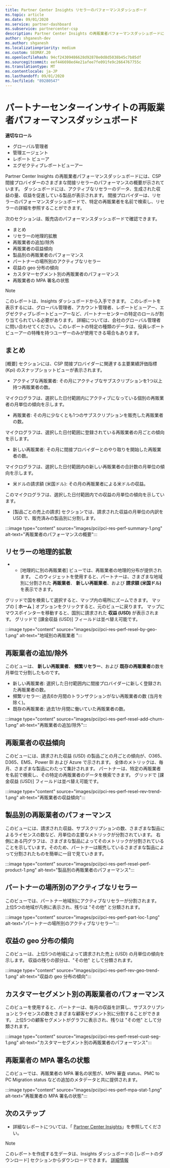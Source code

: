 ```yaml
---
title: Partner Center Insights リセラーのパフォーマンスダッシュボード
ms.topic: article
ms.date: 09/01/2020
ms.service: partner-dashboard
ms.subservice: partnercenter-csp
description: Partner Center Insights の再販業者パフォーマンスダッシュボードには、CSP 間接プロバイダーのさまざまな間接リセラーのパフォーマンスの概要が示されています。
author: shganesh-dev
ms.author: shganesh
ms.localizationpriority: medium
ms.custom: SEOMAY.20
ms.openlocfilehash: 94cf24309486628d92878e0d8d5038b45c7b85df
ms.sourcegitcommit: eef446698ed4e21afee7fe091fe9c2664767755c
ms.translationtype: MT
ms.contentlocale: ja-JP
ms.lasthandoff: 09/01/2020
ms.locfileid: "89280547"
---
```

# <a name="reseller-performance-dashboard-in-partner-center-insights"></a>パートナーセンターインサイトの再販業者パフォーマンスダッシュボード

**適切なロール**

- グローバル管理者
- 管理エージェント
- レポート ビューア
- エグゼクティブレポートビューアー

Partner Center Insights の再販業者パフォーマンスダッシュボードには、CSP 間接プロバイダーのさまざまな間接リセラーのパフォーマンスの概要が示されています。 ダッシュボードには、アクティブなリセラーのデータ、生成された収益の量、収益を促進している製品が表示されます。 間接プロバイダーは、リセラーのパフォーマンスダッシュボードで、特定の再販業者を名前で検索し、リセラーの詳細を参照することができます。

次のセクションは、販売店のパフォーマンスダッシュボードで確認できます。

- まとめ
- リセラーの地理的拡散
- 再販業者の追加/除外 
- 再販業者の収益傾向 
- 製品別の再販業者のパフォーマンス
- パートナーの場所別のアクティブなリセラー
- 収益の geo 分布の傾向
- カスタマーセグメント別の再販業者のパフォーマンス
- 再販業者の MPA 署名の状態

 > [!NOTE]
 > このレポートは、Insights ダッシュボードから入手できます。 このレポートを表示するには、グローバル管理者、アカウント管理者、レポートビューアー、エグゼクティブレポートビューアーなど、パートナーセンターの特定のロールが割り当てられている必要があります。 詳細については、会社のグローバル管理者に問い合わせてください。このレポートの特定の種類のデータは、役員レポートビューアーの特権を持つユーザーのみが使用できる場合もあります。

## <a name="summary"></a>まとめ

[概要] セクションには、CSP 間接プロバイダーに関連する主要業績評価指標 (Kpi) のスナップショットビューが表示されます。

- アクティブな再販業者: その月にアクティブなサブスクリプションを1つ以上持つ再販業者の数。

マイクログラフは、選択した日付範囲内にアクティブになっている個別の再販業者の月単位の傾向を示します。

- 再販業者: その月に少なくとも1つのサブスクリプションを販売した再販業者の数。 

マイクログラフは、選択した日付範囲に登録されている再販業者の月ごとの傾向を示します。

- 新しい再販業者: その月に間接プロバイダーとのやり取りを開始した再販業者の数。 

マイクログラフは、選択した日付範囲内の新しい再販業者の合計数の月単位の傾向を示します。

- 米ドルの請求額 (米国ドル): その月の再販業者による米ドルの収益。 

このマイクログラフは、選択した日付範囲内での収益の月単位の傾向を示しています。

- [製品ごとの売上の請求] セクションでは、請求された収益の月単位の内訳を USD で、販売済みの製品別に分割します。 

:::image type="content" source="images/pci/pci-res-perf-summary-1.png" alt-text="再販業者のパフォーマンスの概要":::

## <a name="geographical-spread-of-resellers"></a>リセラーの地理的拡散

* * [地理的に別の再販業者] ビューでは、再販業者の地理的分布が提供されます。 このウィジェットを使用すると、パートナーは、さまざまな地域別に分割された **再販業者**、 **新しい再販業者**、および **請求額 (米国ドル)** を表示できます。

グリッドで国を検索して選択すると、マップ内の場所にズームできます。 マップの [ **ホーム** ] オプションをクリックすると、元のビューに戻ります。 マップにマウスポインターを移動すると、国別に請求された **収益 (USD)** が表示されます。 グリッドで [課金収益 (USD)] フィールドは並べ替え可能です。

:::image type="content" source="images/pci/pci-res-perf-resel-by-geo-1.png" alt-text="地域別の再販業者 ":::

## <a name="resellers-addchurns"></a>再販業者の追加/除外

このビューは、 **新しい再販業者**、 **頻繁リセラー**、および **既存の再販業者**の数を月単位で分割したものです。 

- 新しい再販業者: 選択した日付範囲内に間接プロバイダーに新しく登録された再販業者の数。
- 頻繁リセラー: 過去6か月間のトランザクションがない再販業者の数 (当月を除く)。
- 既存の再販業者: 過去1か月間に働いていた再販業者の数。

:::image type="content" source="images/pci/pci-res-perf-resel-add-churn-1.png" alt-text="再販業者の追加/除外":::

## <a name="resellers-revenue-trend"></a>再販業者の収益傾向 

このビューには、請求された収益 (USD) の製品ごとの月ごとの傾向が、O365、D365、EMS、Power BI および Azure で示されます。 全体のメトリックは、毎月、さまざまな製品にわたって集計されます。 パートナーは、特定の再販業者を名前で検索し、その特定の再販業者のデータを検索できます。 グリッドで [課金収益 (USD)] フィールドは並べ替え可能です。

:::image type="content" source="images/pci/pci-res-perf-resel-rev-trend-1.png" alt-text="再販業者の収益傾向":::

## <a name="reseller-performance-by-products"></a>製品別の再販業者のパフォーマンス

このビューには、請求された収益、サブスクリプションの数、さまざまな製品によるライセンスの数など、月単位の主要なメトリックが分割されています。 右側にある円グラフは、さまざまな製品によってそのメトリックが分割されていることを示しています。そのため、パートナーは販売しているさまざまな製品によって分割されたものを簡単に一目で見ていきます。

:::image type="content" source="images/pci/pci-res-perf-resel-perf-product-1.png" alt-text="製品別の再販業者のパフォーマンス":::

## <a name="active-resellers-by-partner-locations"></a>パートナーの場所別のアクティブなリセラー

このビューでは、パートナー地域別にアクティブなリセラーが分割されます。 上位5つの地域が凡例に表示され、残りは "その他" と分類されます。

:::image type="content" source="images/pci/pci-res-perf-part-loc-1.png" alt-text="パートナーの場所別のアクティブなリセラー":::

## <a name="revenue-geo-distribution-trend"></a>収益の geo 分布の傾向

このビューは、上位5つの地域によって請求された売上 (USD) の月単位の傾向を示します。  収益の残りの部分は、"その他" として分類されます。

:::image type="content" source="images/pci/pci-res-perf-rev-geo-trend-1.png" alt-text="収益の geo 分布の傾向":::

## <a name="reseller-performance-by-customer-segment"></a>カスタマーセグメント別の再販業者のパフォーマンス

このビューを使用すると、パートナーは、毎月の収益を計算し、サブスクリプションとライセンスの数をさまざまな顧客セグメント別に分割することができます。 上位5つの顧客セグメントがグラフに表示され、残りは "その他" として分類されます。

:::image type="content" source="images/pci/pci-res-perf-resel-cust-seg-1.png" alt-text="カスタマーセグメント別の再販業者のパフォーマンス":::

## <a name="reseller-mpa-signing-status"></a>再販業者の MPA 署名の状態

このビューでは、再販業者の MPA 署名の状態が、MPN 審査 status、PMC to PC Migration status などの追加のメタデータと共に提供されます。

:::image type="content" source="images/pci/pci-res-perf-mpa-stat-1.png" alt-text="再販業者の MPA 署名の状態":::

## <a name="next-steps"></a>次のステップ

- 詳細なレポートについては、「 [Partner Center Insights](partner-center-insights.md)」を参照してください。

>[!NOTE] 
> このレポートを作成する生データは、Insights ダッシュボードの [レポートのダウンロード] セクションからダウンロードできます。 [詳細情報](pci-download-reports.md) 
